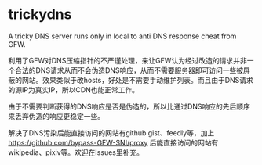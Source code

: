 # trickydns
A tricky DNS server runs only in local to anti DNS response cheat from GFW.

利用了GFW对DNS压缩指针的不严谨处理，来让GFW认为经过改造的请求并非一个合法的DNS请求从而不会伪造DNS响应，从而不需要服务器即可访问一些被屏蔽的网站。效果类似于改hosts，好处是不需要手动维护列表。而且由于DNS请求的源IP为真实IP，所以CDN也能正常工作。

由于不需要判断获得的DNS响应是否是伪造的，所以比通过DNS响应的先后顺序来丢弃伪造的响应更稳定一些。

解决了DNS污染后能直接访问的网站有github gist、feedly等，加上 https://github.com/bypass-GFW-SNI/proxy 后能直接访问的网站有wikipedia、pixiv等。欢迎在Issues里补充。
